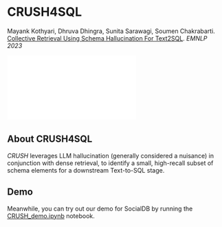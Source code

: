 # CRUSH4SQL
Mayank Kothyari, Dhruva Dhingra, Sunita Sarawagi, Soumen Chakrabarti.
[Collective Retrieval Using Schema Hallucination For Text2SQL](https://arxiv.org/abs/2311.01173). *EMNLP 2023*

![Figure Not Found](crush4sql.pdf)

## About CRUSH4SQL
*CRUSH* leverages LLM hallucination (generally considered a nuisance) in conjunction with dense retrieval, to identify a small, high-recall subset of schema elements for a downstream Text-to-SQL stage.

## Demo
Meanwhile, you can try out our demo for SocialDB by running the [CRUSH_demo.ipynb](demo/CRUSH_demo.ipynb) notebook.